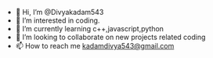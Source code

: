 - 👋 Hi, I’m @Divyakadam543
- 👀 I’m interested in coding.
- 🌱 I’m currently learning c++,javascript,python
- 💞️ I’m looking to collaborate on new projects related coding
- 📫 How to reach me kadamdivya543@gmail.com


